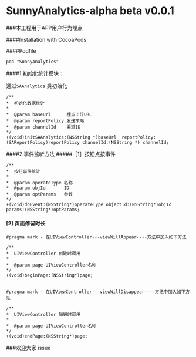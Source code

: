# SunnyAnalytics-alpha beta v0.0.1

###本工程用于APP用户行为埋点

####Installation with CocoaPods

####Podfile

	pod "SunnyAnalytics"


####1.初始化统计模块：

通过`SAAnalytics`
类初始化

	/**
 	*  初始化数据统计
 	*
 	*  @param baseUrl      埋点上传URL
 	*  @param reportPolicy 发送策略
 	*  @param channelId    渠道ID
 	*/
	+(void)initSAAnalytics:(NSString *)baseUrl  reportPolicy:(SAReportPolicy)reportPolicy channelId:(NSString *) channelId;


####2.事件监听方法
#####［1］按钮点按事件

	/**
 	*  按钮事件统计
 	*
 	*  @param operateType 名称
 	*  @param objId       ID
 	*  @param optParams   参数
 	*/
	+(void)doEvent:(NSString*)operateType objectId:(NSString*)objId params:(NSString*)optParams;


#### [2] 页面停留时长

	#pragma mark - 在UIViewController---viewWillAppear----方法中加入如下方法

	/**
 	*  UIViewController 创建时调用
 	*
 	*  @param page UIViewController名称
 	*/
	+(void)beginPage:(NSString*)page;


	#pragma mark - 在UIViewController---viewWillDisappear----方法中加入如下方法

	/**
 	*  UIViewController 销毁时调用
 	*
 	*  @param page UIViewController名称
 	*/
	+(void)endPage:(NSString*)page;


###欢迎大家 issue


